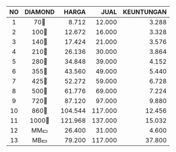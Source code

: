| NO | DIAMOND | HARGA | JUAL | KEUNTUNGAN |
|:-:|:-:|--:|--:|--:|
| 1 | 70💎 | 8.712 | 12.000 | 3.288 |
| 2 | 100💎 | 12.672 | 16.000 | 3.328 |
| 3 | 140💎 | 17.424 | 21.000 | 3.576 |
| 4 | 210💎 | 26.136 | 30.000 | 3.864 |
| 5 | 280💎 | 34.848 | 39.000 | 4.152 |
| 6 | 355💎 | 43.560 | 49.000 | 5.440 |
| 7 | 425💎 | 52.272 | 59.000 | 6.728 |
| 8 | 500💎 | 61.776 | 69.000 | 7.224 |
| 9 | 720💎 | 87.120 | 97.000 | 9.880 |
| 10 | 860💎 | 104.544 | 117.000 | 12.456 |
| 11 | 1000💎 | 121.968 | 137.000 | 15.032 |
| 12 | MM💷 | 26.400 | 31.000 | 4.600 |
| 13 | MB💴 | 79.200 | 117.000 | 37.800 |